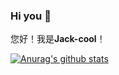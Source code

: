 ### Hi you 👋
您好！我是**Jack-cool**！

[![Anurag's github stats](https://github-readme-stats.vercel.app/api?username=Jack-cool&hide=prs&count_private=true&show_icons=true)](https://github.com/anuraghazra/github-readme-stats)

<!--
**Jack-cool/Jack-cool** is a ✨ _special_ ✨ repository because its `README.md` (this file) appears on your GitHub profile.

Here are some ideas to get you started:

- 🔭 I’m currently working on ...
- 🌱 I’m currently learning ...
- 👯 I’m looking to collaborate on ...
- 🤔 I’m looking for help with ...
- 💬 Ask me about ...
- 📫 How to reach me: ...
- 😄 Pronouns: ...
- ⚡ Fun fact: ...
-->
